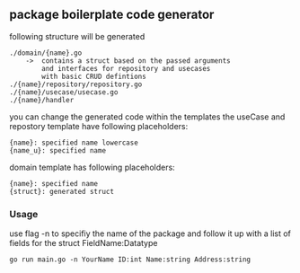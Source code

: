 ## package boilerplate code generator ##

following structure will be generated

```
./domain/{name}.go
    ->	contains a struct based on the passed arguments
        and interfaces for repository and usecases
        with basic CRUD defintions
./{name}/repository/repository.go
./{name}/usecase/usecase.go
./{name}/handler
```
    
you can change the generated code within the templates
the useCase and repostory template have following placeholders:
```
{name}: specified name lowercase
{name_u}: specified name
```
domain template has following placeholders:
```
{name}: specified name
{struct}: generated struct
```

### Usage ###

use flag -n to specifiy the name of the package and
follow it up with a list of fields for the struct FieldName:Datatype

```
go run main.go -n YourName ID:int Name:string Address:string
```
